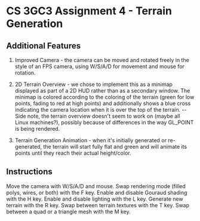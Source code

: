 # CS 3GC3 Assignment 4 - Terrain Generation

## Additional Features
1. Improved Camera - the camera can be moved and rotated freely in the style of an FPS camera, using W/S/A/D for movement and mouse for rotation.

2. 2D Terrain Overview - we chose to implement this as a minimap displayed as part of a 2D HUD rather than as a secondary window. The minimap is colored according to the coloring of the terrain (green for low points, fading to red at high points) and additionally shows a blue cross indicating the camera location when it is over the top of the terrain.
-- Side note, the terrain overview doesn't seem to work on (maybe all Linux machines?), possibly because of differences in the way GL_POINT is being rendered.

3. Terrain Generation Animation - when it's initially generated or re-generated, the terrain will start fully flat and green and will animate its points until they reach their actual height/color.

## Instructions

Move the camera with W/S/A/D and mouse.
Swap rendering mode (filled polys, wires, or both) with the F key.
Enable and disable Gouraud shading with the H key.
Enable and disable lighting with the L key.
Generate new terrain with the R key.
Swap between terrain textures with the T key.
Swap between a quad or a triangle mesh with the M key.